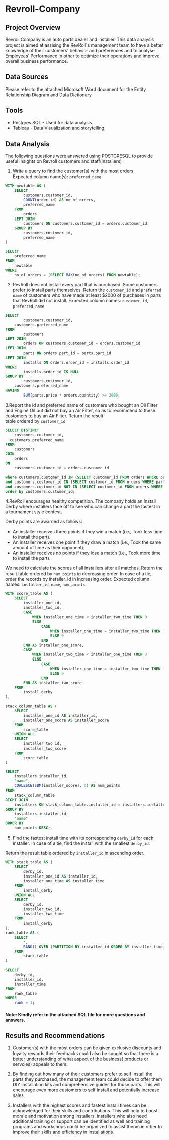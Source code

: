 # Revroll-Company

## Project Overview
Revroll Company is an auto parts dealer and installer.
This data analysis project is aimed at  assising the RevRoll's management team to have a better knowledge of their customers' behavior and preferences and to analyse Employees' Performance in other to optimize their operations and improve overall business performance.

## Data Sources
Please refer to the attached Microsoft Word document for the Entity Relationship Diagram and Data Dictionary

## Tools
- Postgres SQL - Used for data analysis
- Tableau - Data Visualization and storytelling
## Data Analysis
The following questions were answered using POSTGRESQL to provide useful insights on Revroll customers and staff(installers)
1. Write a query to find the customer(s) with the most orders.   
Expected column name(s): `preferred_name`
```sql
WITH newtable AS (
    SELECT 
        customers.customer_id, 
        COUNT(order_id) AS no_of_orders, 
        preferred_name
    FROM 
        orders
    LEFT JOIN 
        customers ON customers.customer_id = orders.customer_id
    GROUP BY 
        customers.customer_id, 
        preferred_name
)

SELECT 
    preferred_name
FROM 
    newtable
WHERE 
    no_of_orders = (SELECT MAX(no_of_orders) FROM newtable);
```
2. RevRoll does not install every part that is purchased. Some customers prefer to install parts themselves. Return the `customer_id` and `preferred name` of customers who have made at least $2000 of purchases in parts that RevRoll did not install. 
Expected column names: `customer_id`, `preferred_name`

```sql
SELECT 
		customers.customer_id, 
    customers.preferred_name
FROM 
		customers 
LEFT JOIN 
		orders ON customers.customer_id = orders.customer_id
LEFT JOIN 
		parts ON orders.part_id = parts.part_id
LEFT JOIN 
		installs ON orders.order_id = installs.order_id
WHERE 
		installs.order_id IS NULL
GROUP BY 
		customers.customer_id, 
    customers.preferred_name
HAVING 
		SUM(parts.price * orders.quantity) >= 2000;
```
3.Report the id and preferred name of customers who bought an Oil Filter and Engine Oil 
but did not buy an Air Filter, so as to recommend to these customers to buy an Air Filter.
Return the result table ordered by `customer_id`
```sql
SELECT DISTINCT
	customers.customer_id, 
  customers.preferred_name
FROM 
	customers 
JOIN
	orders 
ON
	customers.customer_id = orders.customer_id
	
where customers.customer_id IN (SELECT customer_id FROM orders WHERE part_id = 19)
and customers.customer_id IN (SELECT customer_id FROM orders WHERE part_id = 2)
and customers.customer_id NOT IN (SELECT customer_id FROM orders WHERE part_id = 3)
order by customers.customer_id;
```
4.RevRoll encourages healthy competition. The company holds an Install Derby where installers face off to see who can change a part the fastest in a tournament style contest.

Derby points are awarded as follows:

- An installer receives three points if they win a match (i.e., Took less time to install the part).
- An installer receives one point if they draw a match (i.e., Took the same amount of time as their opponent).
- An installer receives no points if they lose a match (i.e., Took more time to install the part).

We need to calculate the scores of all installers after all matches. Return the result table ordered by `num_points` in decreasing order. 
In case of a tie, order the records by installer_id in increasing order.
Expected column names: `installer_id`, `name`, `num_points`
```sql
WITH score_table AS (
    SELECT 
        installer_one_id,
        installer_two_id,
        CASE 
            WHEN installer_one_time < installer_two_time THEN 3 
            ELSE 
                CASE 
                    WHEN installer_one_time = installer_two_time THEN 1 
                    ELSE 0 
                END 
        END AS installer_one_score,
        CASE 
            WHEN installer_two_time < installer_one_time THEN 3 
            ELSE 
                CASE 
                    WHEN installer_one_time = installer_two_time THEN 1 
                    ELSE 0 
                END 
        END AS installer_two_score
    FROM 
        install_derby
),

stack_column_table AS (
    SELECT 
        installer_one_id AS installer_id, 
        installer_one_score AS installer_score
    FROM 
        score_table
    UNION ALL
    SELECT 
        installer_two_id, 
        installer_two_score
    FROM 
        score_table
)

SELECT 
    installers.installer_id,
    "name", 
    COALESCE(SUM(installer_score), 0) AS num_points
FROM 
    stack_column_table
RIGHT JOIN 
    installers ON stack_column_table.installer_id = installers.installer_id
GROUP BY 
    installers.installer_id, 
    "name"
ORDER BY 
    num_points DESC;
```
5. Find the fastest install time with its corresponding `derby_id` for each installer. 
In case of a tie, find the install with the smallest `derby_id`.

Return the result table ordered by `installer_id` in ascending order.

```sql
WITH stack_table AS (
    SELECT 
        derby_id, 
        installer_one_id AS installer_id, 
        installer_one_time AS installer_time
    FROM 
        install_derby
    UNION ALL
    SELECT 
        derby_id, 
        installer_two_id, 
        installer_two_time
    FROM 
        install_derby
),
rank_table AS (
    SELECT 
        *,
        RANK() OVER (PARTITION BY installer_id ORDER BY installer_time, derby_id) AS rank
    FROM 
        stack_table
)

SELECT 
    derby_id, 
    installer_id, 
    installer_time
FROM 
    rank_table
WHERE 
    rank = 1;
```
#### Note: Kindly refer to the attached SQL file for more questions and answers.

## Results and Recommendations
1. Customer(s) with the most orders can be given exclusive discounts and loyalty rewards,their feedbacks could also be sought so that there is a better understanding of what aspect of the business( products or servcies) appeals to them.

2. By finding out how many of their customers prefer to self install the parts they purchased, the management team could decide to offer them DIY installation kits and comprehensive guides for those parts. This will encourage even more customers to self install and potentially increase sales.

3. Installers with the highest scores and fastest install times can be acknowledged for their skills and contributions. This will help to boost morale and motivation among installers.
installers who also need additional training or support can be identified as well and training programs and workshops could be organized to assist thenm in other to improve  their skills and efficiency in installations.


